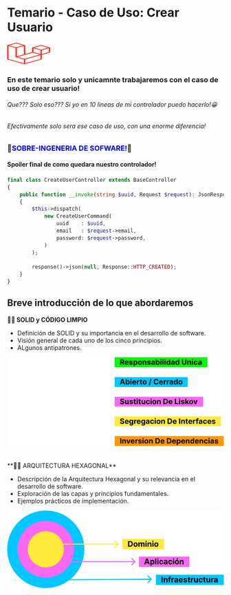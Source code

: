 # Temario - Caso de Uso: Crear Usuario

<img src="laravel-2.svg" alt="Laravel Logo" width="100" height="50">

### En este temario solo y unicamnte trabajaremos con el caso de uso de crear usuario!

###### Que??? Solo eso??? Si yo en 10 lineas de mi controlador puedo hacerlo!😀

###### Efectivamente solo sera ese caso de uso, con una enorme diferencia!

### 🚀<span style="color:blue">SOBRE-INGENERIA DE SOFWARE!</span>🚀

#### Spoiler final de como quedara nuestro controlador!

````php
final class CreateUserController extends BaseController
{
    public function __invoke(string $uuid, Request $request): JsonResponse
    {
        $this->dispatch(
            new CreateUserCommand(
                uuid    : $uuid,
                email   : $request->email,
                password: $request->password,
            )
        );

        response()->json(null, Response::HTTP_CREATED);
    }
}
````

## Breve introducción de lo que abordaremos

**🏋️‍♂️ SOLID y CÓDIGO LIMPIO**

- Definición de SOLID y su importancia en el desarrollo de software.
- Visión general de cada uno de los cinco principios.
- ALgunos antipatrones.

<img src="solid.svg" alt="Solid Logo">
<br>
<br>
<br>
**🏋️‍♂️ ARQUITECTURA HEXAGONAL**

- Descripción de la Arquitectura Hexagonal y su relevancia en el desarrollo de software.
- Exploración de las capas y principios fundamentales.
- Ejemplos prácticos de implementación.

<img src="hexagonal-arquitecture.svg" alt="hexagonal Logo">





